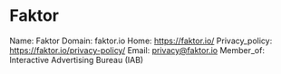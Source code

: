 
# Faktor

Name: Faktor
Domain: faktor.io
Home: https://faktor.io/
Privacy_policy: https://faktor.io/privacy-policy/
Email: privacy@faktor.io
Member_of: Interactive Advertising Bureau (IAB)
